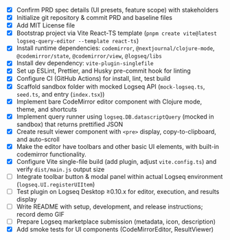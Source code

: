 - [X] Confirm PRD spec details (UI presets, feature scope) with stakeholders
- [X] Initialize git repository & commit PRD and baseline files
- [X] Add MIT License file
- [X] Bootstrap project via Vite React-TS template (`pnpm create vite@latest logseq-query-editor --template react-ts`)
- [X] Install runtime dependencies: `codemirror`, `@nextjournal/clojure-mode`, `@codemirror/state`, `@codemirror/view`, `@logseq/libs`
- [X] Install dev dependency: `vite-plugin-singlefile`
- [X] Set up ESLint, Prettier, and Husky pre-commit hook for linting
- [X] Configure CI (GitHub Actions) for install, lint, test build
- [X] Scaffold sandbox folder with mocked Logseq API (`mock-logseq.ts`, `seed.ts`, and entry (`index.tsx`))
- [X] Implement bare CodeMirror editor component with Clojure mode, theme, and shortcuts
- [X] Implement query runner using `logseq.DB.datascriptQuery` (mocked in sandbox) that returns prettified JSON
- [X] Create result viewer component with `<pre>` display, copy-to-clipboard, and auto-scroll
- [X] Make the editor have toolbars and other basic UI elements, with built-in codemirror functionality.
- [X] Configure Vite single-file build (add plugin, adjust `vite.config.ts`) and verify `dist/main.js` output size
- [ ] Integrate toolbar button & modal panel within actual Logseq environment (`logseq.UI.registerUIItem`)
- [ ] Test plugin on Logseq Desktop ≥0.10.x for editor, execution, and results display
- [ ] Write README with setup, development, and release instructions; record demo GIF
- [ ] Prepare Logseq marketplace submission (metadata, icon, description)
- [X] Add smoke tests for UI components (CodeMirrorEditor, ResultViewer)
